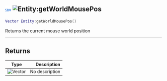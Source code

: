 ## ![server](../../.gitbook/assets/server.png) ![Entity](./readme/entity "mention"):getWorldMousePos

```lua
Vector Entity:getWorldMousePos()
```

Returns the current mouse world position

------
## Returns

| Type   | Description |
| ------ | ----------: |
| ![Vector](./readme/vector "mention") | No description |

